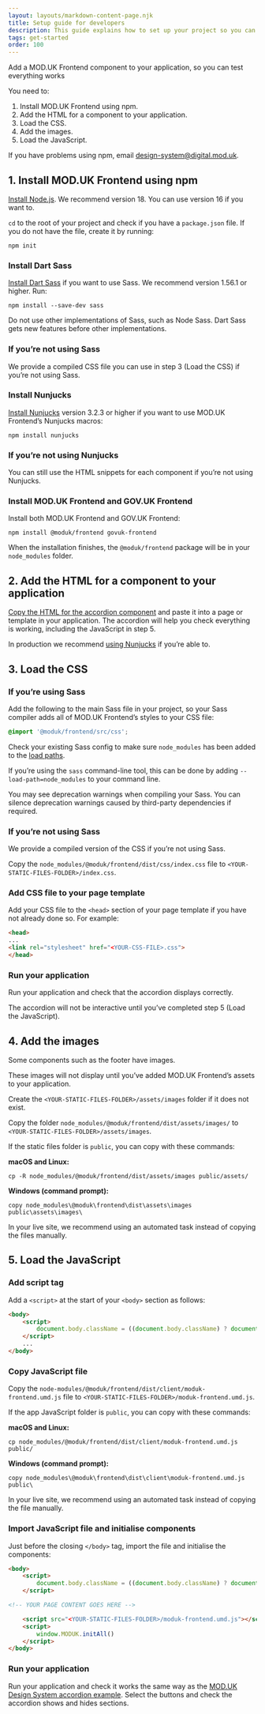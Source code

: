 ```yaml
---
layout: layouts/markdown-content-page.njk
title: Setup guide for developers
description: This guide explains how to set up your project so you can start using the components in the MOD.UK Frontend in production.
tags: get-started
order: 100
---
```


Add a MOD.UK Frontend component to your application, so you can test everything
works

You need to:

1. Install MOD.UK Frontend using npm.
2. Add the HTML for a component to your application.
3. Load the CSS.
4. Add the images.
5. Load the JavaScript.

If you have problems using npm, email
[design-system@digital.mod.uk](mailto:design-system@digital.mod.uk "mailto:design-system@digital.mod.uk").

## 1. Install MOD.UK Frontend using npm

[Install Node.js](https://nodejs.org/en/). We recommend version 18. You can use
version 16 if you want to.

`cd` to the root of your project and check if you have a `package.json` file. If
you do not have the file, create it by running:

```shell
npm init
```

### Install Dart Sass

[Install Dart Sass](https://www.npmjs.com/package/sass) if you want to use Sass.
We recommend version 1.56.1 or higher. Run:

```shell
npm install --save-dev sass
```

Do not use other implementations of Sass, such as Node Sass. Dart Sass gets new
features before other implementations.

### If you’re not using Sass

We provide a compiled CSS file you can use in step 3 (Load the CSS) if you’re
not using Sass.

### Install Nunjucks

[Install Nunjucks](https://www.npmjs.com/package/nunjucks) version 3.2.3 or
higher if you want to use MOD.UK Frontend’s Nunjucks macros:

```shell
npm install nunjucks
```

### If you’re not using Nunjucks

You can still use the HTML snippets for each component if you’re not using
Nunjucks.

### Install MOD.UK Frontend and GOV.UK Frontend

Install both MOD.UK Frontend and GOV.UK Frontend:

```shell
npm install @moduk/frontend govuk-frontend
```

When the installation finishes, the `@moduk/frontend` package will be in your
`node_modules` folder.

## 2. Add the HTML for a component to your application

[Copy the HTML for the accordion component](/components/accordion/) and paste it
into a page or template in your application. The accordion will help you check
everything is working, including the JavaScript in step 5.

In production we recommend [using Nunjucks](/get-started/use-nunjucks/) if
you’re able to.

## 3. Load the CSS

### If you’re using Sass

Add the following to the main Sass file in your project, so your Sass compiler
adds all of MOD.UK Frontend’s styles to your CSS file:

```scss
@import '@moduk/frontend/src/css';
```

Check your existing Sass config to make sure `node_modules` has been added to
the [load paths](https://sass-lang.com/documentation/cli/dart-sass#load-path).

If you’re using the `sass` command-line tool, this can be done by adding
`--load-path=node_modules` to your command line.

You may see deprecation warnings when compiling your Sass. You can silence
deprecation warnings caused by third-party dependencies if required.

### If you’re not using Sass

We provide a compiled version of the CSS if you’re not using Sass.

Copy the `node_modules/@moduk/frontend/dist/css/index.css` file to
`<YOUR-STATIC-FILES-FOLDER>/index.css`.

### Add CSS file to your page template

Add your CSS file to the `<head>` section of your page template if you have not
already done so. For example:

```html
<head>
...
<link rel="stylesheet" href="<YOUR-CSS-FILE>.css">
</head>
```

### Run your application

Run your application and check that the accordion displays correctly.

The accordion will not be interactive until you’ve completed step 5 (Load the
JavaScript).

## 4. Add the images

Some components such as the footer have images.

These images will not display until you’ve added MOD.UK Frontend’s assets to
your application.

Create the `<YOUR-STATIC-FILES-FOLDER>/assets/images` folder if it does not
exist.

Copy the folder `node_modules/@moduk/frontend/dist/assets/images/` to
`<YOUR-STATIC-FILES-FOLDER>/assets/images`.

If the static files folder is `public`, you can copy with these commands:

**macOS and Linux:**

```shell
cp -R node_modules/@moduk/frontend/dist/assets/images public/assets/
```

**Windows (command prompt):**

```batch
copy node_modules\@moduk\frontend\dist\assets\images public\assets\images\
```

In your live site, we recommend using an automated task instead of copying the
files manually.

## 5. Load the JavaScript

### Add script tag

Add a `<script>` at the start of your `<body>` section as follows:

```html
<body>
    <script>
        document.body.className = ((document.body.className) ? document.body.className + 'js-enabled' : 'js-enabled');
    </script>
    ...
</body>
```

### Copy JavaScript file

Copy the `node-modules/@moduk/frontend/dist/client/moduk-frontend.umd.js` file
to `<YOUR-STATIC-FILES-FOLDER>/moduk-frontend.umd.js`.

If the app JavaScript folder is `public`, you can copy with these commands:

**macOS and Linux:**

```shell
cp node_modules/@moduk/frontend/dist/client/moduk-frontend.umd.js public/
```

**Windows (command prompt):**

```batch
copy node_modules\@moduk\frontend\dist\client\moduk-frontend.umd.js public\
```

In your live site, we recommend using an automated task instead of copying the
file manually.

### Import JavaScript file and initialise components

Just before the closing `</body>` tag, import the file and initialise the
components:

```html
<body>
    <script>
        document.body.className = ((document.body.className) ? document.body.className + 'js-enabled' : 'js-enabled');
    </script>

<!-- YOUR PAGE CONTENT GOES HERE -->

    <script src="<YOUR-STATIC-FILES-FOLDER>/moduk-frontend.umd.js"></script>
    <script>
        window.MODUK.initAll()
    </script>
</body>
```

### Run your application

Run your application and check it works the same way as the
[MOD.UK Design System accordion example](/components/accordion/). Select the
buttons and check the accordion shows and hides sections.
